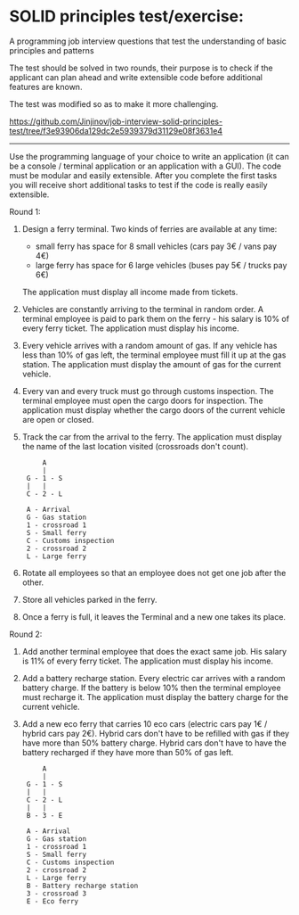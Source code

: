  # SOLID principles test/exercise:
A programming job interview questions that test the understanding of basic principles and patterns

The test should be solved in two rounds, their purpose is to check if the applicant can plan ahead and write extensible code before additional features are known.

The test was modified so as to make it more challenging.

https://github.com/Jinjinov/job-interview-solid-principles-test/tree/f3e93906da129dc2e5939379d31129e08f3631e4

---

Use the programming language of your choice to write an application (it can be a console / terminal application or an application with a GUI).
The code must be modular and easily extensible.
After you complete the first tasks you will receive short additional tasks to test if the code is really easily extensible.

Round 1:

1. Design a ferry terminal. Two kinds of ferries are available at any time:
   - small ferry has space for 8 small vehicles (cars pay 3€ / vans pay 4€)
   - large ferry has space for 6 large vehicles (buses pay 5€ / trucks pay 6€)

   The application must display all income made from tickets.
2. Vehicles are constantly arriving to the terminal in random order.
   A terminal employee is paid to park them on the ferry - his salary is 10% of every ferry ticket.
   The application must display his income.
3. Every vehicle arrives with a random amount of gas.
   If any vehicle has less than 10% of gas left, the terminal employee must fill it up at the gas station.
   The application must display the amount of gas for the current vehicle.
4. Every van and every truck must go through customs inspection.
   The terminal employee must open the cargo doors for inspection.
   The application must display whether the cargo doors of the current vehicle are open or closed.
5. Track the car from the arrival to the ferry.
   The application must display the name of the last location visited (crossroads don't count).
   
   
   
            A
            |
        G - 1 - S
        |   |
        C - 2 - L

        A - Arrival
        G - Gas station
        1 - crossroad 1
        S - Small ferry
        C - Customs inspection
        2 - crossroad 2
        L - Large ferry
        
   
6. Rotate all employees so that an employee does not get one job after the other.
7. Store all vehicles parked in the ferry.
8. Once a ferry is full, it leaves the Terminal and a new one takes its place.


Round 2:

1. Add another terminal employee that does the exact same job.
   His salary is 11% of every ferry ticket.
   The application must display his income.
2. Add a battery recharge station.
   Every electric car arrives with a random battery charge.
   If the battery is below 10% then the terminal employee must recharge it.
   The application must display the battery charge for the current vehicle.
3. Add a new eco ferry that carries 10 eco cars (electric cars pay 1€ / hybrid cars pay 2€).
   Hybrid cars don't have to be refilled with gas if they have more than 50% battery charge.
   Hybrid cars don't have to have the battery recharged if they have more than 50% of gas left.

            A
            |
        G - 1 - S
        |   |
        C - 2 - L
        |   |
        B - 3 - E

        A - Arrival
        G - Gas station
        1 - crossroad 1
        S - Small ferry
        C - Customs inspection
        2 - crossroad 2
        L - Large ferry
        B - Battery recharge station
        3 - crossroad 3
        E - Eco ferry

